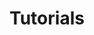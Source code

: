 ---
layout: child_layout/tutorials
title: Tutorials
permalink: /tutorials/
hero: /assets/img/content/hero/swirl-5.png
hero_title: /assets/img/layout/headings/heading-dev-tuts--light.svg
hero_classes: has-bleed-tintX
theme: theme-light
logo: /assets/img/content/branding/logo-type--white.svg
sitemap: false
---